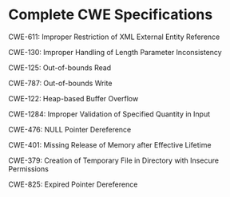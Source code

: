 

# Complete CWE Specifications

CWE-611: Improper Restriction of XML External Entity Reference

CWE-130: Improper Handling of Length Parameter Inconsistency

CWE-125: Out-of-bounds Read

CWE-787: Out-of-bounds Write

CWE-122: Heap-based Buffer Overflow

CWE-1284: Improper Validation of Specified Quantity in Input

CWE-476: NULL Pointer Dereference

CWE-401: Missing Release of Memory after Effective Lifetime

CWE-379: Creation of Temporary File in Directory with Insecure Permissions

CWE-825: Expired Pointer Dereference